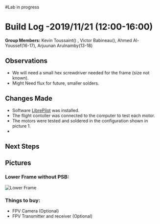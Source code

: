   #Lab in progress
  # Build Log -2019/11/21  (12:00-16:00)
    
   **Group Members:**  Kevin Toussaint() , Victor Babineau(), Ahmed Al-Youssef(16-17), Arjuunan Arulnamby(13-18)
  
   ## Observations
    
   * We will need a small hex screwdriver needed for the frame (size not known).
   * Might Need flux for future, smaller solders.
   
    
   ## Changes Made
    
   * Software [LibrePilot](https://librepilot.atlassian.net/wiki/spaces/LPDOC/pages/4128780/Downloads "Libre Pilot") was installed.
   * The flight contoller was connected to the computer to test each motor.
   * The motors were tested and soldered in the configuration shown in picture 1.
   *
   
   ## Next Steps
      

   ## Pictures
   
   ### Lower Frame without PSB:
    
   ![Lower Frame]( "")
   

   
   ### Things to buy:
   * FPV Camera (Optional)
   * FPV Transmitter and receiver (Optional)  
